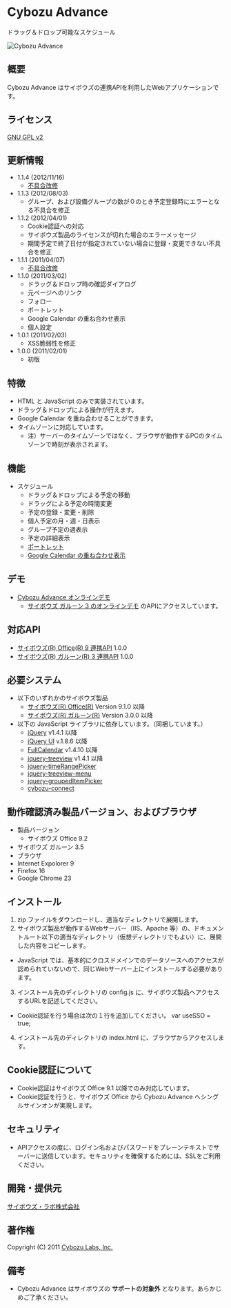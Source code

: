 Cybozu Advance
==============

ドラッグ＆ドロップ可能なスケジュール

![Cybozu Advance](http://developer.cybozu.co.jp/photos/uncategorized/2011/02/01/cybozuadvance_5.png)

概要
----
Cybozu Advance はサイボウズの連携APIを利用したWebアプリケーションです。

ライセンス
---------
[GNU GPL v2](http://www.gnu.org/licenses/old-licenses/gpl-2.0.html)

更新情報
--------
* 1.1.4 (2012/11/16)
  * [不具合改修](https://github.com/hatashinya/cybozu-advance/issues?milestone=1&page=1&state=closed)
* 1.1.3 (2012/08/03)
  * グループ、および設備グループの数が０のとき予定登録時にエラーとなる不具合を修正
* 1.1.2 (2012/04/01)
  * Cookie認証への対応
  * サイボウズ製品のライセンスが切れた場合のエラーメッセージ
  * 期間予定で終了日付が指定されていない場合に登録・変更できない不具合を修正
* 1.1.1 (2011/04/07)
  * [不具合改修](http://code.google.com/p/cybozu-advance/issues/detail?id=1)
* 1.1.0 (2011/03/02)
  * ドラッグ＆ドロップ時の確認ダイアログ
  * 元ページへのリンク
  * フォロー
  * ポートレット
  * Google Calendar の重ね合わせ表示
  * 個人設定
* 1.0.1 (2011/02/03)
  * XSS脆弱性を修正
* 1.0.0 (2011/02/01)
  * 初版

特徴
----
* HTML と JavaScript のみで実装されています。
* ドラッグ＆ドロップによる操作が行えます。
* Google Calendar を重ね合わせることができます。
* タイムゾーンに対応しています。
  * 注）サーバーのタイムゾーンではなく、ブラウザが動作するPCのタイムゾーンで時刻が表示されます。

機能
----
* スケジュール
  * ドラッグ＆ドロップによる予定の移動
  * ドラッグによる予定の時間変更
  * 予定の登録・変更・削除
  * 個人予定の月・週・日表示
  * グループ予定の週表示
  * 予定の詳細表示
  * [ポートレット](https://github.com/hatashinya/cybozu-advance/wiki/Portlet)
  * [Google Calendar の重ね合わせ表示](https://github.com/hatashinya/cybozu-advance/wiki/GoogleCalendar)

デモ
----
* [Cybozu Advance オンラインデモ](http://onlinedemo.cybozu.co.jp/cybozu-advance/index.html)
  * [サイボウズ ガルーン 3 のオンラインデモ](http://g.cybozu.co.jp/trial/index.html) のAPIにアクセスしています。

対応API
-------
* [サイボウズ(R) Office(R) 9 連携API](http://products.cybozu.co.jp/api/) 1.0.0
* [サイボウズ(R) ガルーン(R) 3 連携API](http://products.cybozu.co.jp/garoon/solution/api/information/index.html) 1.0.0

必要システム
------------
* 以下のいずれかのサイボウズ製品
  * [サイボウズ(R) Office(R)](http://products.cybozu.co.jp/office/) Version 9.1.0 以降
  * [サイボウズ(R) ガルーン(R)](http://products.cybozu.co.jp/garoon/) Version 3.0.0 以降
* 以下の JavaScript ライブラリに依存しています。（同梱しています。）
  * [jQuery](http://jquery.com/) v1.4.1 以降
  * [jQuery UI](http://jqueryui.com/) v.1.8.6 以降
  * [FullCalendar](http://arshaw.com/fullcalendar/) v1.4.10 以降
  * [jquery-treeview](http://bassistance.de/jquery-plugins/jquery-plugin-treeview/) v1.4.1 以降
  * [jquery-timeRangePicker](https://github.com/hatashinya/jquery-timeRangePicker)
  * [jquery-treeview-menu](https://github.com/hatashinya/jquery-treeview-menu)
  * [jquery-groupedItemPicker](https://github.com/hatashinya/jquery-groupedItemPicker)
  * [cybozu-connect](https://github.com/hatashinya/cybozu-connect)

動作確認済み製品バージョン、およびブラウザ
------------------------------------------
* 製品バージョン
  * サイボウズ Office 9.2
 * サイボウズ ガルーン 3.5
* ブラウザ
 * Internet Expolorer 9
 * Firefox 16
 * Google Chrome 23

インストール
------------
1. zip ファイルをダウンロードし、適当なディレクトリで展開します。
2. サイボウズ製品が動作するWebサーバー（IIS、Apache 等）の、ドキュメントルート以下の適当なディレクトリ（仮想ディレクトリでもよい）に、展開した内容をコピーします。
  * JavaScript では、基本的にクロスドメインでのデータソースへのアクセスが認められていないので、同じWebサーバー上にインストールする必要があります。
3. インストール先のディレクトリの config.js に、サイボウズ製品へアクセスするURLを記述してください。
  * Cookie認証を行う場合は次の１行を追加してください。 var useSSO = true;
4. インストール先のディレクトリの index.html に、ブラウザからアクセスします。

Cookie認証について
------------------
* Cookie認証はサイボウズ Office 9.1 以降でのみ対応しています。
* Cookie認証を行うと、サイボウズ Office から Cybozu Advance へシングルサインオンが実現します。

セキュリティ
------------
* APIアクセスの度に、ログイン名およびパスワードをプレーンテキストでサーバーに送信しています。セキュリティを確保するためには、SSLをご利用ください。

開発・提供元
------------
[サイボウズ・ラボ株式会社](http://labs.cybozu.co.jp/)

著作権
------
Copyright (C) 2011 [Cybozu Labs, Inc.](http://labs.cybozu.co.jp/)

備考
----
* Cybozu Advance はサイボウズの **サポートの対象外** となります。あらかじめご了承ください。
